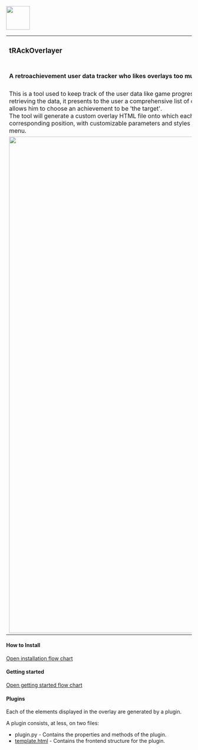 <img style="display:inline-block" src="https://github.com/pinakure/yt-obs/blob/main/doc/icon.png?raw=true" width="64" height="64"/>
<table style="border: none !important; width:100%;">
    <tr>
        <td><h3>tRAckOverlayer</h3></td>
    <tr>
    </tr>
    <tr>
         <td><h4>A retroachievement user data tracker who likes overlays too much</h4></td>
    </tr>
    <tr>
        <td>
        This is a tool used to keep track of the user data like game progress, current game, global score, number of cheevos unlocked, etc.
After retrieving the data, it presents to the user a comprehensive list of cheevos corresponding to the game the user is actually playing
and allows him to choose an achievement to be 'the target'.<br/>
The tool will generate a custom overlay HTML file onto which each one of the different displayable elements will be inserted at their corresponding position,
with customizable parameters and styles which can be modified using CSS or tweaking them in the preferences menu.
        </td>
    </tr>
         <td>
            <img style="display:inline-block" src="https://github.com/pinakure/yt-obs/blob/main/doc/interface.png?raw=true" width="1044" height="1343"/>
        </td>
    </tr>
<table>
<h4>How to Install</h4>
<a href="https://raw.githubusercontent.com/pinakure/yt-obs/main/doc/how-to-install.svg">Open installation flow chart</a>

<h4>Getting started</h4>
<a href="">Open getting started flow chart</a>

<h4>Plugins</h4>
<p>Each of the elements displayed in the overlay are generated by a plugin.</p><p>A plugin consists, at less, on two files:</p>
<ul>
<li>plugin.py     - Contains the properties and methods of the plugin.</li>
<li><a href="https://github.com/pinakure/yt-obs/blob/main/ramon/plugins/example.html">template.html</a> - Contains the frontend structure for the plugin. </li>
